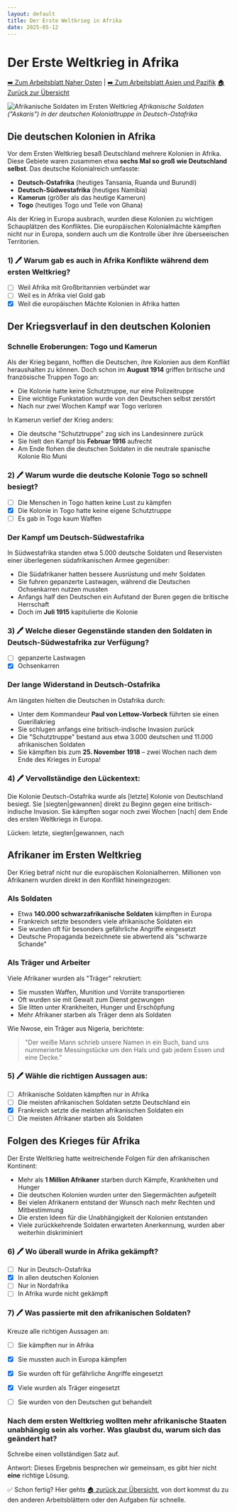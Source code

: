 ```yaml
---
layout: default
title: Der Erste Weltkrieg in Afrika
date: 2025-05-12
---
```


# Der Erste Weltkrieg in Afrika

[➡️ Zum Arbeitsblatt Naher Osten](arbeitsblatt-wk1-nahost.html) | [➡️ Zum Arbeitsblatt Asien und Pazifik](arbeitsblatt-wk1-asien.html)
[🏠 Zurück zur Übersicht](Thema-der-erste-Weltkrieg_ein-globaler-Krieg.md)

![Afrikanische Soldaten im Ersten Weltkrieg](https://img.welt.de/img/geschichte/mobile128383706/9692509137-ci102l-w1024/Schutztruppen-Dt-Ostafrika-Feldstellung.jpg)
*Afrikanische Soldaten ("Askaris") in der deutschen Kolonialtruppe in Deutsch-Ostafrika*

## Die deutschen Kolonien in Afrika

Vor dem Ersten Weltkrieg besaß Deutschland mehrere Kolonien in Afrika. Diese Gebiete waren zusammen etwa **sechs Mal so groß wie Deutschland selbst**. Das deutsche Kolonialreich umfasste:

- **Deutsch-Ostafrika** (heutiges Tansania, Ruanda und Burundi)
- **Deutsch-Südwestafrika** (heutiges Namibia)
- **Kamerun** (größer als das heutige Kamerun)
- **Togo** (heutiges Togo und Teile von Ghana)

Als der Krieg in Europa ausbrach, wurden diese Kolonien zu wichtigen Schauplätzen des Konfliktes. Die europäischen Kolonialmächte kämpften nicht nur in Europa, sondern auch um die Kontrolle über ihre überseeischen Territorien.

### 1) 🖊️ Warum gab es auch in Afrika Konflikte während dem ersten Weltkrieg?

- [ ] Weil Afrika mit Großbritannien verbündet war
- [ ] Weil es in Afrika viel Gold gab
- [x] Weil die europäischen Mächte Kolonien in Afrika hatten

## Der Kriegsverlauf in den deutschen Kolonien

### Schnelle Eroberungen: Togo und Kamerun

Als der Krieg begann, hofften die Deutschen, ihre Kolonien aus dem Konflikt heraushalten zu können. Doch schon im **August 1914** griffen britische und französische Truppen Togo an:

- Die Kolonie hatte keine Schutztruppe, nur eine Polizeitruppe
- Eine wichtige Funkstation wurde von den Deutschen selbst zerstört
- Nach nur zwei Wochen Kampf war Togo verloren

In Kamerun verlief der Krieg anders:
- Die deutsche "Schutztruppe" zog sich ins Landesinnere zurück
- Sie hielt den Kampf bis **Februar 1916** aufrecht
- Am Ende flohen die deutschen Soldaten in die neutrale spanische Kolonie Río Muni

### 2) 🖊️ Warum wurde die deutsche Kolonie Togo so schnell besiegt?

- [ ] Die Menschen in Togo hatten keine Lust zu kämpfen
- [x] Die Kolonie in Togo hatte keine eigene Schutztruppe
- [ ] Es gab in Togo kaum Waffen

### Der Kampf um Deutsch-Südwestafrika

In Südwestafrika standen etwa 5.000 deutsche Soldaten und Reservisten einer überlegenen südafrikanischen Armee gegenüber:

- Die Südafrikaner hatten bessere Ausrüstung und mehr Soldaten
- Sie fuhren gepanzerte Lastwagen, während die Deutschen Ochsenkarren nutzen mussten
- Anfangs half den Deutschen ein Aufstand der Buren gegen die britische Herrschaft
- Doch im **Juli 1915** kapitulierte die Kolonie

### 3) 🖊️ Welche dieser Gegenstände standen den Soldaten in Deutsch-Südwestafrika zur Verfügung?

- [ ] gepanzerte Lastwagen
- [x] Ochsenkarren

### Der lange Widerstand in Deutsch-Ostafrika

Am längsten hielten die Deutschen in Ostafrika durch:

- Unter dem Kommandeur **Paul von Lettow-Vorbeck** führten sie einen Guerillakrieg
- Sie schlugen anfangs eine britisch-indische Invasion zurück
- Die "Schutztruppe" bestand aus etwa 3.000 deutschen und 11.000 afrikanischen Soldaten
- Sie kämpften bis zum **25. November 1918** – zwei Wochen nach dem Ende des Krieges in Europa!

### 4) 🖊️ Vervollständige den Lückentext: 

Die Kolonie Deutsch-Ostafrika wurde als [letzte] Kolonie von Deutschland besiegt. Sie [siegten|gewannen] direkt zu Beginn gegen eine britisch-indische Invasion. Sie kämpften sogar noch zwei Wochen [nach] dem Ende des ersten Weltkriegs in Europa. 

Lücken: letzte, siegten|gewannen, nach

## Afrikaner im Ersten Weltkrieg

Der Krieg betraf nicht nur die europäischen Kolonialherren. Millionen von Afrikanern wurden direkt in den Konflikt hineingezogen:

### Als Soldaten

- Etwa **140.000 schwarzafrikanische Soldaten** kämpften in Europa
- Frankreich setzte besonders viele afrikanische Soldaten ein
- Sie wurden oft für besonders gefährliche Angriffe eingesetzt
- Deutsche Propaganda bezeichnete sie abwertend als "schwarze Schande"

### Als Träger und Arbeiter

Viele Afrikaner wurden als "Träger" rekrutiert:
- Sie mussten Waffen, Munition und Vorräte transportieren
- Oft wurden sie mit Gewalt zum Dienst gezwungen
- Sie litten unter Krankheiten, Hunger und Erschöpfung
- Mehr Afrikaner starben als Träger denn als Soldaten

Wie Nwose, ein Träger aus Nigeria, berichtete:
> "Der weiße Mann schrieb unsere Namen in ein Buch, band uns nummerierte Messingstücke um den Hals und gab jedem Essen und eine Decke."

### 5) 🖊️ Wähle die richtigen Aussagen aus: 

- [ ] Afrikanische Soldaten kämpften nur in Afrika
- [ ] Die meisten afrikanischen Soldaten setzte Deutschland ein
- [x] Frankreich setzte die meisten afrikanischen Soldaten ein
- [ ] Die meisten Afrikaner starben als Soldaten

## Folgen des Krieges für Afrika

Der Erste Weltkrieg hatte weitreichende Folgen für den afrikanischen Kontinent:

- Mehr als **1 Million Afrikaner** starben durch Kämpfe, Krankheiten und Hunger
- Die deutschen Kolonien wurden unter den Siegermächten aufgeteilt
- Bei vielen Afrikanern entstand der Wunsch nach mehr Rechten und Mitbestimmung
- Die ersten Ideen für die Unabhängigkeit der Kolonien entstanden
- Viele zurückkehrende Soldaten erwarteten Anerkennung, wurden aber weiterhin diskriminiert

### 6) 🖊️ Wo überall wurde in Afrika gekämpft?

- [ ] Nur in Deutsch-Ostafrika
- [x] In allen deutschen Kolonien 
- [ ] Nur in Nordafrika
- [ ] In Afrika wurde nicht gekämpft

### 7) 🖊️ Was passierte mit den afrikanischen Soldaten?

Kreuze alle richtigen Aussagen an:

- [ ] Sie kämpften nur in Afrika
- [x] Sie mussten auch in Europa kämpfen
- [x] Sie wurden oft für gefährliche Angriffe eingesetzt
- [x] Viele wurden als Träger eingesetzt
- [ ] Sie wurden von den Deutschen gut behandelt


### Nach dem ersten Weltkrieg wollten mehr afrikanische Staaten unabhängig sein als vorher. Was glaubst du, warum sich das geändert hat?

Schreibe einen vollständigen Satz auf.

Antwort: Dieses Ergebnis besprechen wir gemeinsam, es gibt hier nicht **eine** richtige Lösung.



✅ Schon fertig? Hier gehts [🏠 zurück zur Übersicht](Thema-der-erste-Weltkrieg_ein-globaler-Krieg.md), von dort kommst du zu den anderen Arbeitsblättern oder den Aufgaben für schnelle. 

